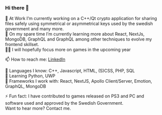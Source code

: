 ### Hi there 👋

🔭 At Work I’m currently working on a C++/Qt crypto application for sharing files safely using symmetrical or asymmetrical keys used by the swedish government and many more.  
🌱 On my spare time I’m currently learning more about React, NextJs, MongoDB, GraphQL and GraphQL among other techniques to evolve my frontend skillset.  
🐱‍🏍 I will hopefully focus more on games in the upcoming year  
  
📫 How to reach me: [LinkedIn](https://www.linkedin.com/in/mikaelmlarsson/)   

💪 Languages I know: C++, Javascript, HTML, (S)CSS, PHP, SQL  
🤔 Learning Python, UWP  
🧠 Frameworks I work with: React, NextJS, Apollo Client/Server, Emotion, GraphQL, MongoDB

  
⚡ Fun fact: I have contributed to games released on PS3 and PC and software used and approved by the Swedish Government.  
    Want to hear more? Contact me.  
<!--
**indiehjaerta/indiehjaerta** is a ✨ _special_ ✨ repository because its `README.md` (this file) appears on your GitHub profile.

Here are some ideas to get you started:

- 🔭 I’m currently working on ...
- 🌱 I’m currently learning ...
- 👯 I’m looking to collaborate on ...
- 🤔 I’m looking for help with ...
- 💬 Ask me about ...
- 📫 How to reach me: ...
- 😄 Pronouns: ...
- ⚡ Fun fact: ...
-->
